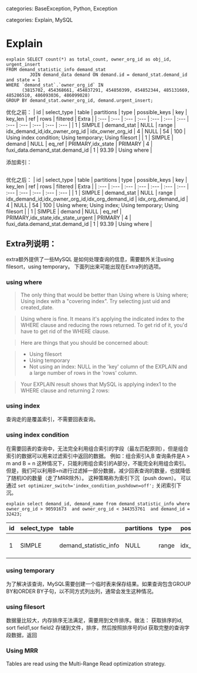 categories: BaseException, Python, Exception

categories: Explain, MySQL 

# Explain

```
explain SELECT count(*) as total_count, owner_org_id as obj_id, urgent_insert
FROM demand_statistic_info demand_stat
         JOIN demand_data demand ON demand.id = demand_stat.demand_id and state = 1
WHERE `demand_stat`.`owner_org_id` IN
      (3815702, 454368661, 454837291, 454850399, 454852344, 485131669, 485286510, 486093036, 486099028)
GROUP BY demand_stat.owner_org_id, demand.urgent_insert;
```

优化之前：
| id | select\_type | table | partitions | type | possible\_keys | key | key\_len | ref | rows | filtered | Extra |
| :--- | :--- | :--- | :--- | :--- | :--- | :--- | :--- | :--- | :--- | :--- | :--- |
| 1 | SIMPLE | demand\_stat | NULL | range | idx\_demand\_id,idx\_owner\_org\_id | idx\_owner\_org\_id | 4 | NULL | 54 | 100 | Using index condition; Using temporary; Using filesort |
| 1 | SIMPLE | demand | NULL | eq\_ref | PRIMARY,idx\_state | PRIMARY | 4 | fuxi\_data.demand\_stat.demand\_id | 1 | 93.39 | Using where |

添加索引：

```alter table demand_statistic_info add index idx_org_demand_id (owner_org_id, demand_id);
```

优化之后：
| id | select\_type | table | partitions | type | possible\_keys | key | key\_len | ref | rows | filtered | Extra |
| :--- | :--- | :--- | :--- | :--- | :--- | :--- | :--- | :--- | :--- | :--- | :--- |
| 1 | SIMPLE | demand\_stat | NULL | range | idx\_demand\_id,idx\_owner\_org\_id,idx\_org\_demand\_id | idx\_org\_demand\_id | 4 | NULL | 54 | 100 | Using where; Using index; Using temporary; Using filesort |
| 1 | SIMPLE | demand | NULL | eq\_ref | PRIMARY,idx\_state,idx\_state\_urgent | PRIMARY | 4 | fuxi\_data.demand\_stat.demand\_id | 1 | 93.39 | Using where |

## Extra列说明：
extra额外提供了一些MySQL 是如何处理查询的信息，需要额外关注using filesort，using temporary。
下面列出来可能出现在Extra列的选项。
### using where
> The only thing that would be better than Using where is Using where; Using index with a "covering index". Try selecting just uid and created_date.

> Using where is fine. It means it's applying the indicated index to the WHERE clause and reducing the rows returned. To get rid of it, you'd have to get rid of the WHERE clause.

> Here are things that you should be concerned about:

> - Using filesort
> - Using temporary
> - Not using an index: NULL in the 'key' column of the EXPLAIN and a large number of rows in the 'rows' column.

> Your EXPLAIN result shows that MySQL is applying index1 to the WHERE clause and returning 2 rows:

### using index
查询走的是覆盖索引，不需要回表查询。

### using index condition
在需要回表的查询中，无法完全利用组合索引的字段（最左匹配原则），但是组合索引的数据可以用来过滤索引中返回的数据。
例如：组合索引A,B
查询条件是A > m and B = n
这种情况下，只能利用组合索引的A部分，不能完全利用组合索引。
但是，我们可以利用B=n进行过滤掉一部分数据，减少回表查询的数量，也就降低了随机IO的数量（走了MRR除外）。
这种策略称为索引下沉（push down）。
可以通过 `set optimizer_switch='index_condition_pushdown=off';` 关闭索引下沉。

```
explain select demand_id, demand_name from demand_statistic_info where owner_org_id > 90591673  and owner_org_id < 344353761  and demand_id = 32423;
```
| id | select\_type | table | partitions | type | possible\_keys | key | key\_len | ref | rows | filtered | Extra |
| :--- | :--- | :--- | :--- | :--- | :--- | :--- | :--- | :--- | :--- | :--- | :--- |
| 1 | SIMPLE | demand\_statistic\_info | NULL | range | idx\_org\_demand\_id | idx\_org\_demand\_id | 4 | NULL | 87 | 10 | Using index condition |


### using temporary
为了解决该查询，MySQL需要创建一个临时表来保存结果。如果查询包含GROUP BY和ORDER BY子句，以不同方式列出列，通常会发生这种情况。

### using filesort
数据量比较大，内存排序无法满足，需要用到文件排序。做法：
获取排序的id, sort field1,sor field2
存储到文件，排序，然后按照排序号的id 获取完整的查询字段数据，返回

### Using MRR
Tables are read using the Multi-Range Read optimization strategy. 
